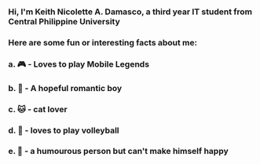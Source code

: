 ### Hi, I'm Keith Nicolette A. Damasco, a third year IT student from Central Philippine University 
### Here are some fun or interesting facts about me:
### a. 🎮 - Loves to play Mobile Legends
### b. 🥰 - A hopeful romantic boy 
### c. 🐱 - cat lover
### d. 🏐 - loves to play volleyball 
### e. 🤡 - a humourous person but can't make himself happy
